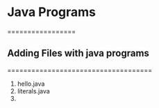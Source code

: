 # Java Programs
=================

## Adding Files with java programs
====================================

1. hello.java
2. literals.java
3. 
